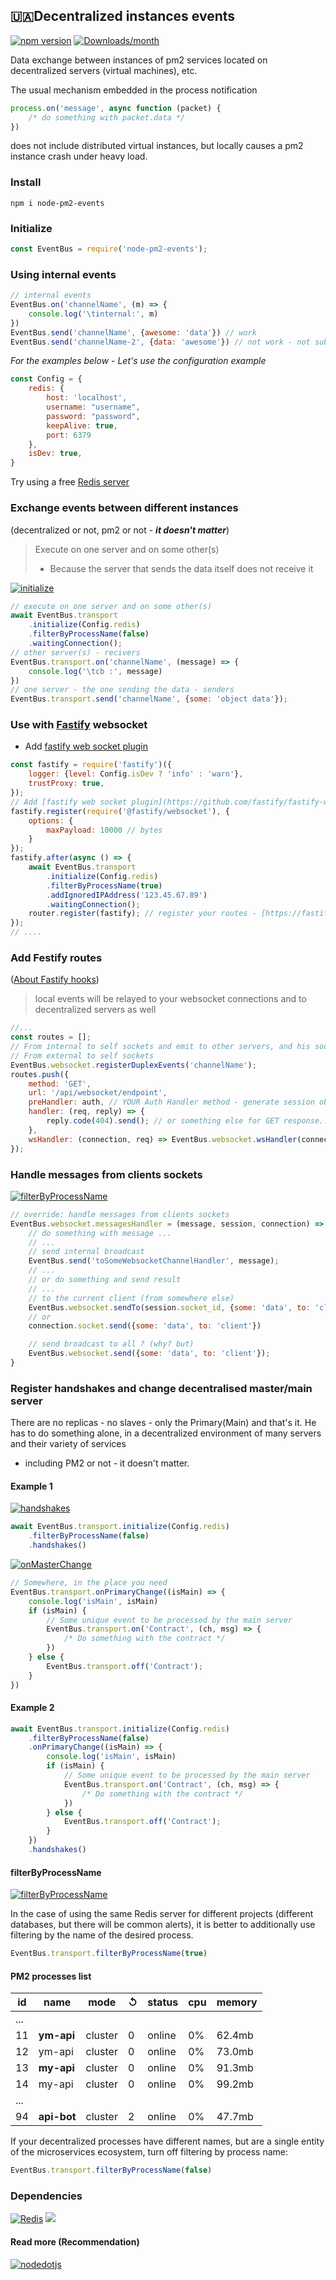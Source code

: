 ## 🇺🇦Decentralized instances events

[![npm version](https://img.shields.io/npm/v/node-pm2-events.svg)](https://www.npmjs.com/package/node-pm2-events)
[![Downloads/month](https://img.shields.io/npm/dm/node-pm2-events.svg)](http://www.npmtrends.com/node-pm2-events)

Data exchange between instances of pm2
services located on decentralized servers (virtual machines), etc.

The usual mechanism embedded in the process notification

```javascript
process.on('message', async function (packet) {
    /* do something with packet.data */
})
```
does not include distributed virtual instances, but locally causes a pm2 instance crash under heavy load.

### Install

```shell
npm i node-pm2-events
```

### Initialize

```javascript
const EventBus = require('node-pm2-events');
```

### Using internal events

```javascript
// internal events
EventBus.on('channelName', (m) => {
    console.log('\tinternal:', m)
})
EventBus.send('channelName', {awesome: 'data'}) // work
EventBus.send('channelName-2', {data: 'awesome'}) // not work - not subscribed
```

*For the examples below - Let's use the configuration example*

```javascript
const Config = {
    redis: {
        host: 'localhost',
        username: "username",
        password: "password",
        keepAlive: true,
        port: 6379
    },
    isDev: true,
}
```

Try using a free [Redis server](https://app.redislabs.com/)

### Exchange events between different instances

(decentralized or not, pm2 or not - ***it doesn't matter***)

> Execute on one server and on some other(s)
> - Because the server that sends the data itself does not receive it

[![initialize](https://img.shields.io/badge/eventbus-transport_initialize-blue)](https://github.com/rosbitskyy/node-pm2-events/blob/main/tests/)

```javascript
// execute on one server and on some other(s)
await EventBus.transport
    .initialize(Config.redis)
    .filterByProcessName(false)
    .waitingConnection();
// other server(s) - recivers
EventBus.transport.on('channelName', (message) => {
    console.log('\tcb :', message)
})
// one server - the one sending the data - senders
EventBus.transport.send('channelName', {some: 'object data'});
```

### Use with [Fastify](https://fastify.dev/) websocket

* Add [fastify web socket plugin](https://github.com/fastify/fastify-websocket)
```javascript
const fastify = require('fastify')({
    logger: {level: Config.isDev ? 'info' : 'warn'},
    trustProxy: true,
});
// Add [fastify web socket plugin](https://github.com/fastify/fastify-websocket)
fastify.register(require('@fastify/websocket'), {
    options: {
        maxPayload: 10000 // bytes
    }
});
fastify.after(async () => {
    await EventBus.transport
        .initialize(Config.redis)
        .filterByProcessName(true)
        .addIgnoredIPAddress('123.45.67.89')
        .waitingConnection();
    router.register(fastify); // register your routes - [https://fastify.dev/docs/latest/Reference/Routes]
});
// ....
```

### Add Festify routes
([About Fastify hooks](https://fastify.dev/docs/latest/Reference/Hooks/))
> local events will be relayed to your websocket connections and to decentralized servers as well
```javascript
//...
const routes = [];
// From internal to self sockets and emit to other servers, and his sockets
// From external to self sockets
EventBus.websocket.registerDuplexEvents('channelName');
routes.push({
    method: 'GET',
    url: '/api/websocket/endpoint',
    preHandler: auth, // YOUR Auth Handler method - generate session object with session _id!!!
    handler: (req, reply) => {
        reply.code(404).send(); // or something else for GET response...
    },
    wsHandler: (connection, req) => EventBus.websocket.wsHandler(connection, req)
});
```

### Handle messages from clients sockets

[![filterByProcessName](https://img.shields.io/badge/eventbus-websocket_messagesHandler-blue)](https://github.com/rosbitskyy/node-pm2-events/blob/main/tests/)
```javascript
// override: handle messages from clients sockets
EventBus.websocket.messagesHandler = (message, session, connection) => {
    // do something with message ...
    // ...
    // send internal broadcast
    EventBus.send('toSomeWebsocketChannelHandler', message);
    // ...
    // or do something and send result
    // ...
    // to the current client (from somewhere else)
    EventBus.websocket.sendTo(session.socket_id, {some: 'data', to: 'client'});
    // or
    connection.socket.send({some: 'data', to: 'client'})

    // send broadcast to all ? (why? but)
    EventBus.websocket.send({some: 'data', to: 'client'});
}
```

### Register handshakes and change decentralised master/main server

There are no replicas - no slaves - only the Primary(Main) and that's it.
He has to do something alone, in a decentralized environment of many servers and their variety of services

- including PM2 or not - it doesn't matter.

#### Example 1

[![handshakes](https://img.shields.io/badge/eventbus-transport_handshakes-blue)](https://github.com/rosbitskyy/node-pm2-events/blob/main/tests/eventbus-transport-become-primary.js)

```javascript
await EventBus.transport.initialize(Config.redis)
    .filterByProcessName(false)
    .handshakes()
```

[![onMasterChange](https://img.shields.io/badge/eventbus-transport_onPrimaryChange-blue)](https://github.com/rosbitskyy/node-pm2-events/blob/main/tests/eventbus-transport-become-primary.js)

```javascript
// Somewhere, in the place you need
EventBus.transport.onPrimaryChange((isMain) => {
    console.log('isMain', isMain)
    if (isMain) {
        // Some unique event to be processed by the main server
        EventBus.transport.on('Contract', (ch, msg) => {
            /* Do something with the contract */
        })
    } else {
        EventBus.transport.off('Contract');
    }
})
```

#### Example 2

```javascript
await EventBus.transport.initialize(Config.redis)
    .filterByProcessName(false)
    .onPrimaryChange((isMain) => {
        console.log('isMain', isMain)
        if (isMain) {
            // Some unique event to be processed by the main server
            EventBus.transport.on('Contract', (ch, msg) => {
                /* Do something with the contract */
            })
        } else {
            EventBus.transport.off('Contract');
        }
    })
    .handshakes()
```

#### filterByProcessName

[![filterByProcessName](https://img.shields.io/badge/eventbus-transport_filterByProcessName-blue)](https://github.com/rosbitskyy/node-pm2-events/blob/main/tests/)

In the case of using the same Redis server for different projects
(different databases, but there will be common alerts),
it is better to additionally use filtering by the name of the
desired process.
```javascript
EventBus.transport.filterByProcessName(true)
```

#### PM2 processes list

| id  | **name**    | mode    | ↺ | status | cpu | memory |
|-----|-------------|---------|---|--------|-----|--------|
| ... |
| 11  | **ym-api**  | cluster | 0 | online | 0%  | 62.4mb |
| 12  | ym-api      | cluster | 0 | online | 0%  | 73.0mb |
| 13  | **my-api**  | cluster | 0 | online | 0%  | 91.3mb |
| 14  | my-api      | cluster | 0 | online | 0%  | 99.2mb |
| ... |
| 94  | **api-bot** | cluster | 2 | online | 0%  | 47.7mb |

If your decentralized processes have different names, but are a single
entity of the microservices ecosystem, turn off filtering by process name:
```javascript
EventBus.transport.filterByProcessName(false)
```

### Dependencies

[![Redis](https://img.shields.io/badge/Redis-ioredis-blue?logo=npm)](https://www.npmjs.com/package/ioredis)
[![](https://img.shields.io/badge/Node.js-v16.x.x-blue?logo=nodedotjs)](https://nodejs.org)

#### Read more (Recommendation)

[![nodedotjs](https://img.shields.io/badge/Node.js-Cluster_--_Node.js_v20.x.x_documentation-blue?logo=nodedotjs)](https://nodejs.org/api/cluster.html)
